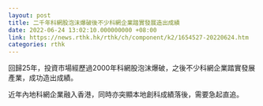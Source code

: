 ```yaml
---
layout: post
title: 二千年科網股泡沫爆破後不少科網企業踏實發展造出成績
date: 2022-06-24 13:02:10.000000000 +08:00
link: https://news.rthk.hk/rthk/ch/component/k2/1654527-20220624.htm
categories: rthk
---
```


回歸25年，投資市場經歷過2000年科網股泡沫爆破，之後不少科網企業踏實發展產業，成功造出成績。

近年內地科網企業融入香港，同時亦突顯本地創科成績落後，需要急起直追。

